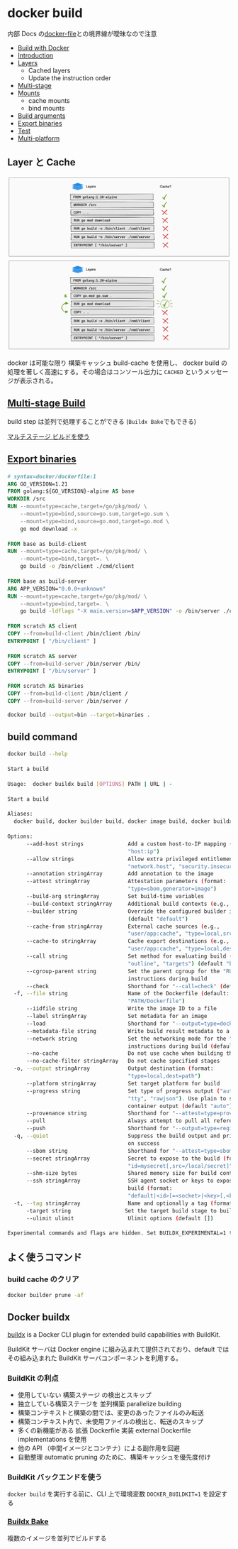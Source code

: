 # docker build

内部 Docs の[docker-file](./docker-file.md)との境界線が曖昧なので注意

- [Build with Docker](https://docs.docker.com/build/guide/)
- [Introduction](https://docs.docker.com/build/guide/intro/)
- [Layers](https://docs.docker.com/build/guide/layers/)
  - Cached layers
  - Update the instruction order
- [Multi-stage](https://docs.docker.com/build/guide/multi-stage/)
- [Mounts](https://docs.docker.com/build/guide/mounts/)
  - cache mounts
  - bind mounts
- [Build arguments](https://docs.docker.com/build/guide/build-args/)
- [Export binaries](https://docs.docker.com/build/guide/export/)
- [Test](https://docs.docker.com/build/guide/test/)
- [Multi-platform](https://docs.docker.com/build/guide/multi-platform/)

## Layer と Cache

![layer1](../images/docker-layer1.png "layer1")
![layer2](../images/docker-layer2.png "layer2")

docker は可能な限り 構築キャッシュ build-cache を使用し、 docker build の処理を著しく高速にする。その場合はコンソール出力に `CACHED` というメッセージが表示される。

## [Multi-stage Build](https://docs.docker.com/build/guide/multi-stage/)

build step は並列で処理することができる (`Buildx Bake`でもできる)

[マルチステージ ビルドを使う](https://docs.docker.jp/develop/develop-images/multistage-build.html)

## [Export binaries](https://docs.docker.com/build/guide/export/)

```dockerfile
# syntax=docker/dockerfile:1
ARG GO_VERSION=1.21
FROM golang:${GO_VERSION}-alpine AS base
WORKDIR /src
RUN --mount=type=cache,target=/go/pkg/mod/ \
    --mount=type=bind,source=go.sum,target=go.sum \
    --mount=type=bind,source=go.mod,target=go.mod \
    go mod download -x

FROM base as build-client
RUN --mount=type=cache,target=/go/pkg/mod/ \
    --mount=type=bind,target=. \
    go build -o /bin/client ./cmd/client

FROM base as build-server
ARG APP_VERSION="0.0.0+unknown"
RUN --mount=type=cache,target=/go/pkg/mod/ \
    --mount=type=bind,target=. \
    go build -ldflags "-X main.version=$APP_VERSION" -o /bin/server ./cmd/server

FROM scratch AS client
COPY --from=build-client /bin/client /bin/
ENTRYPOINT [ "/bin/client" ]

FROM scratch AS server
COPY --from=build-server /bin/server /bin/
ENTRYPOINT [ "/bin/server" ]

FROM scratch AS binaries
COPY --from=build-client /bin/client /
COPY --from=build-server /bin/server /
```

```sh
docker build --output=bin --target=binaries .
```

## build command

```sh
docker build --help

Start a build

Usage:  docker buildx build [OPTIONS] PATH | URL | -

Start a build

Aliases:
  docker build, docker builder build, docker image build, docker buildx b

Options:
      --add-host strings              Add a custom host-to-IP mapping (format:
                                      "host:ip")
      --allow strings                 Allow extra privileged entitlement (e.g.,
                                      "network.host", "security.insecure")
      --annotation stringArray        Add annotation to the image
      --attest stringArray            Attestation parameters (format:
                                      "type=sbom,generator=image")
      --build-arg stringArray         Set build-time variables
      --build-context stringArray     Additional build contexts (e.g., name=path)
      --builder string                Override the configured builder instance
                                      (default "default")
      --cache-from stringArray        External cache sources (e.g.,
                                      "user/app:cache", "type=local,src=path/to/dir")
      --cache-to stringArray          Cache export destinations (e.g.,
                                      "user/app:cache", "type=local,dest=path/to/dir")
      --call string                   Set method for evaluating build ("check",
                                      "outline", "targets") (default "build")
      --cgroup-parent string          Set the parent cgroup for the "RUN"
                                      instructions during build
      --check                         Shorthand for "--call=check" (default )
  -f, --file string                   Name of the Dockerfile (default:
                                      "PATH/Dockerfile")
      --iidfile string                Write the image ID to a file
      --label stringArray             Set metadata for an image
      --load                          Shorthand for "--output=type=docker"
      --metadata-file string          Write build result metadata to a file
      --network string                Set the networking mode for the "RUN"
                                      instructions during build (default "default")
      --no-cache                      Do not use cache when building the image
      --no-cache-filter stringArray   Do not cache specified stages
  -o, --output stringArray            Output destination (format:
                                      "type=local,dest=path")
      --platform stringArray          Set target platform for build
      --progress string               Set type of progress output ("auto", "plain",
                                      "tty", "rawjson"). Use plain to show
                                      container output (default "auto")
      --provenance string             Shorthand for "--attest=type=provenance"
      --pull                          Always attempt to pull all referenced images
      --push                          Shorthand for "--output=type=registry"
  -q, --quiet                         Suppress the build output and print image ID
                                      on success
      --sbom string                   Shorthand for "--attest=type=sbom"
      --secret stringArray            Secret to expose to the build (format:
                                      "id=mysecret[,src=/local/secret]")
      --shm-size bytes                Shared memory size for build containers
      --ssh stringArray               SSH agent socket or keys to expose to the
                                      build (format:
                                      "default|<id>[=<socket>|<key>[,<key>]]")
  -t, --tag stringArray               Name and optionally a tag (format: "name:tag")
      -target string                 Set the target build stage to build
      --ulimit ulimit                 Ulimit options (default [])

Experimental commands and flags are hidden. Set BUILDX_EXPERIMENTAL=1 to show them.
```

## よく使うコマンド

### build cache のクリア

```sh
docker builder prune -af
```

## Docker buildx

[buildx](https://github.com/docker/buildx) is a Docker CLI plugin for extended build capabilities with BuildKit.

BuildKit サーバは Docker engine に組み込まれて提供されており、default ではその組み込まれた BuildKit サーバコンポーネントを利用する。

### BuildKit の利点

- 使用していない 構築ステージ の検出とスキップ
- 独立している構築ステージを 並列構築 parallelize building
- 構築コンテキストと構築の間では、変更のあったファイルのみ転送
- 構築コンテキスト内で、未使用ファイルの検出と、転送のスキップ
- 多くの新機能がある 拡張 Dockerfile 実装 external Dockerfile implementations を使用
- 他の API （中間イメージとコンテナ）による副作用を回避
- 自動整理 automatic pruning のために、構築キャッシュを優先度付け

### BuildKit バックエンドを使う

`docker build` を実行する前に、CLI 上で環境変数 `DOCKER_BUILDKIT=1` を設定する

### [Buildx Bake](https://docs.docker.com/build/bake/)

複数のイメージを並列でビルドする
